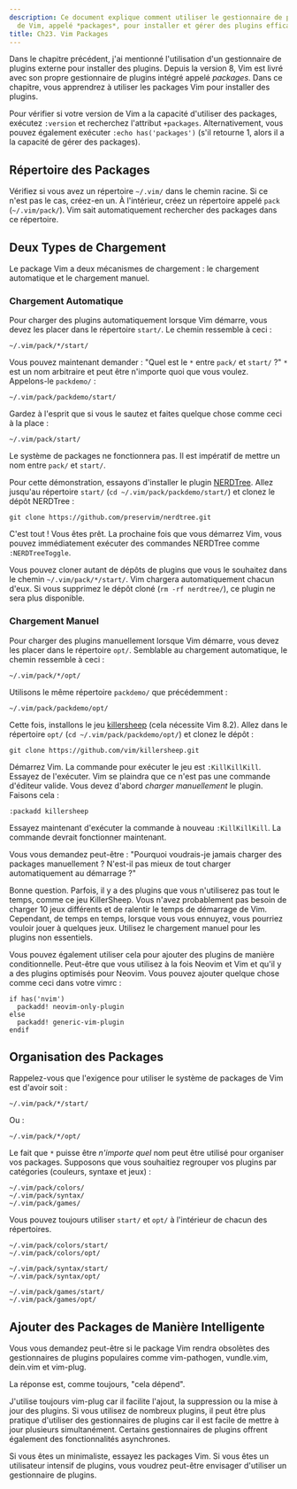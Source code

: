 ```yaml
---
description: Ce document explique comment utiliser le gestionnaire de plugins intégré
  de Vim, appelé *packages*, pour installer et gérer des plugins efficacement.
title: Ch23. Vim Packages
---
```


Dans le chapitre précédent, j'ai mentionné l'utilisation d'un gestionnaire de plugins externe pour installer des plugins. Depuis la version 8, Vim est livré avec son propre gestionnaire de plugins intégré appelé *packages*. Dans ce chapitre, vous apprendrez à utiliser les packages Vim pour installer des plugins.

Pour vérifier si votre version de Vim a la capacité d'utiliser des packages, exécutez `:version` et recherchez l'attribut `+packages`. Alternativement, vous pouvez également exécuter `:echo has('packages')` (s'il retourne 1, alors il a la capacité de gérer des packages).

## Répertoire des Packages

Vérifiez si vous avez un répertoire `~/.vim/` dans le chemin racine. Si ce n'est pas le cas, créez-en un. À l'intérieur, créez un répertoire appelé `pack` (`~/.vim/pack/`). Vim sait automatiquement rechercher des packages dans ce répertoire.

## Deux Types de Chargement

Le package Vim a deux mécanismes de chargement : le chargement automatique et le chargement manuel.

### Chargement Automatique

Pour charger des plugins automatiquement lorsque Vim démarre, vous devez les placer dans le répertoire `start/`. Le chemin ressemble à ceci :

```shell
~/.vim/pack/*/start/
```

Vous pouvez maintenant demander : "Quel est le `*` entre `pack/` et `start/` ?" `*` est un nom arbitraire et peut être n'importe quoi que vous voulez. Appelons-le `packdemo/` :

```shell
~/.vim/pack/packdemo/start/
```

Gardez à l'esprit que si vous le sautez et faites quelque chose comme ceci à la place :

```shell
~/.vim/pack/start/
```

Le système de packages ne fonctionnera pas. Il est impératif de mettre un nom entre `pack/` et `start/`.

Pour cette démonstration, essayons d'installer le plugin [NERDTree](https://github.com/preservim/nerdtree). Allez jusqu'au répertoire `start/` (`cd ~/.vim/pack/packdemo/start/`) et clonez le dépôt NERDTree :

```shell
git clone https://github.com/preservim/nerdtree.git
```

C'est tout ! Vous êtes prêt. La prochaine fois que vous démarrez Vim, vous pouvez immédiatement exécuter des commandes NERDTree comme `:NERDTreeToggle`.

Vous pouvez cloner autant de dépôts de plugins que vous le souhaitez dans le chemin `~/.vim/pack/*/start/`. Vim chargera automatiquement chacun d'eux. Si vous supprimez le dépôt cloné (`rm -rf nerdtree/`), ce plugin ne sera plus disponible.

### Chargement Manuel

Pour charger des plugins manuellement lorsque Vim démarre, vous devez les placer dans le répertoire `opt/`. Semblable au chargement automatique, le chemin ressemble à ceci :

```shell
~/.vim/pack/*/opt/
```

Utilisons le même répertoire `packdemo/` que précédemment :

```shell
~/.vim/pack/packdemo/opt/
```

Cette fois, installons le jeu [killersheep](https://github.com/vim/killersheep) (cela nécessite Vim 8.2). Allez dans le répertoire `opt/` (`cd ~/.vim/pack/packdemo/opt/`) et clonez le dépôt :

```shell
git clone https://github.com/vim/killersheep.git
```

Démarrez Vim. La commande pour exécuter le jeu est `:KillKillKill`. Essayez de l'exécuter. Vim se plaindra que ce n'est pas une commande d'éditeur valide. Vous devez d'abord *charger manuellement* le plugin. Faisons cela :

```shell
:packadd killersheep
```

Essayez maintenant d'exécuter la commande à nouveau `:KillKillKill`. La commande devrait fonctionner maintenant.

Vous vous demandez peut-être : "Pourquoi voudrais-je jamais charger des packages manuellement ? N'est-il pas mieux de tout charger automatiquement au démarrage ?"

Bonne question. Parfois, il y a des plugins que vous n'utiliserez pas tout le temps, comme ce jeu KillerSheep. Vous n'avez probablement pas besoin de charger 10 jeux différents et de ralentir le temps de démarrage de Vim. Cependant, de temps en temps, lorsque vous vous ennuyez, vous pourriez vouloir jouer à quelques jeux. Utilisez le chargement manuel pour les plugins non essentiels.

Vous pouvez également utiliser cela pour ajouter des plugins de manière conditionnelle. Peut-être que vous utilisez à la fois Neovim et Vim et qu'il y a des plugins optimisés pour Neovim. Vous pouvez ajouter quelque chose comme ceci dans votre vimrc :

```shell
if has('nvim')
  packadd! neovim-only-plugin
else
  packadd! generic-vim-plugin
endif
```

## Organisation des Packages

Rappelez-vous que l'exigence pour utiliser le système de packages de Vim est d'avoir soit :

```shell
~/.vim/pack/*/start/
```

Ou :

```shell
~/.vim/pack/*/opt/
```

Le fait que `*` puisse être *n'importe quel* nom peut être utilisé pour organiser vos packages. Supposons que vous souhaitiez regrouper vos plugins par catégories (couleurs, syntaxe et jeux) :

```shell
~/.vim/pack/colors/
~/.vim/pack/syntax/
~/.vim/pack/games/
```

Vous pouvez toujours utiliser `start/` et `opt/` à l'intérieur de chacun des répertoires.

```shell
~/.vim/pack/colors/start/
~/.vim/pack/colors/opt/

~/.vim/pack/syntax/start/
~/.vim/pack/syntax/opt/

~/.vim/pack/games/start/
~/.vim/pack/games/opt/
```

## Ajouter des Packages de Manière Intelligente

Vous vous demandez peut-être si le package Vim rendra obsolètes des gestionnaires de plugins populaires comme vim-pathogen, vundle.vim, dein.vim et vim-plug.

La réponse est, comme toujours, "cela dépend".

J'utilise toujours vim-plug car il facilite l'ajout, la suppression ou la mise à jour des plugins. Si vous utilisez de nombreux plugins, il peut être plus pratique d'utiliser des gestionnaires de plugins car il est facile de mettre à jour plusieurs simultanément. Certains gestionnaires de plugins offrent également des fonctionnalités asynchrones.

Si vous êtes un minimaliste, essayez les packages Vim. Si vous êtes un utilisateur intensif de plugins, vous voudrez peut-être envisager d'utiliser un gestionnaire de plugins.
